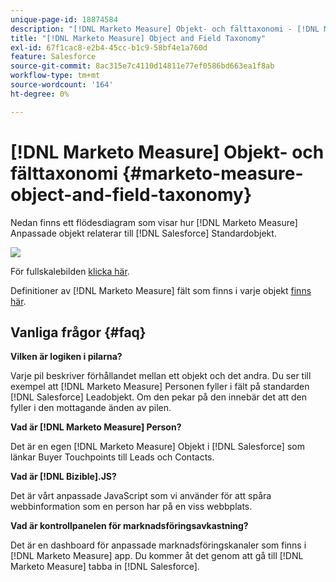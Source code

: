```yaml
---
unique-page-id: 18874584
description: "[!DNL Marketo Measure] Objekt- och fälttaxonomi - [!DNL Marketo Measure] - Produktdokumentation"
title: "[!DNL Marketo Measure] Object and Field Taxonomy"
exl-id: 67f1cac8-e2b4-45cc-b1c9-58bf4e1a760d
feature: Salesforce
source-git-commit: 8ac315e7c4110d14811e77ef0586bd663ea1f8ab
workflow-type: tm+mt
source-wordcount: '164'
ht-degree: 0%

---
```


# [!DNL Marketo Measure] Objekt- och fälttaxonomi {#marketo-measure-object-and-field-taxonomy}

Nedan finns ett flödesdiagram som visar hur [!DNL Marketo Measure] Anpassade objekt relaterar till [!DNL Salesforce] Standardobjekt.

![](assets/1-2.png)

För fullskalebilden [klicka här](assets/bizible-object-and-field-taxonomy-graph-full.png).

Definitioner av [!DNL Marketo Measure] fält som finns i varje objekt [finns här](/help/introduction-to-marketo-measure/overview-resources/glossary-of-marketo-measure-fields.md).

## Vanliga frågor {#faq}

**Vilken är logiken i pilarna?**

Varje pil beskriver förhållandet mellan ett objekt och det andra. Du ser till exempel att [!DNL Marketo Measure] Personen fyller i fält på standarden [!DNL Salesforce] Leadobjekt. Om den pekar på den innebär det att den fyller i den mottagande änden av pilen.

**Vad är [!DNL Marketo Measure] Person?**

Det är en egen [!DNL Marketo Measure] Objekt i [!DNL Salesforce] som länkar Buyer Touchpoints till Leads och Contacts.

**Vad är [!DNL Bizible].JS?**

Det är vårt anpassade JavaScript som vi använder för att spåra webbinformation som en person har på en viss webbplats.

**Vad är kontrollpanelen för marknadsföringsavkastning?**

Det är en dashboard för anpassade marknadsföringskanaler som finns i [!DNL Marketo Measure] app. Du kommer åt det genom att gå till [!DNL Marketo Measure] tabba in [!DNL Salesforce].

